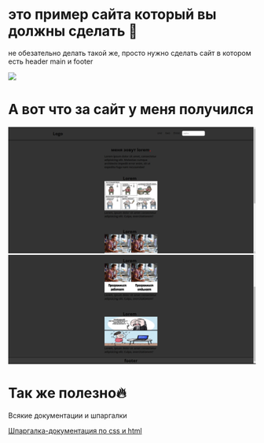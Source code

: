 <html>
  <h1>это пример сайта который вы должны сделать 🧰</h1>
  <p>не обезательно делать такой же, просто нужно сделать сайт в котором есть header main и footer </p>
  <img src="https://meyerweb.com/eric/thoughts/wp-content/uploads/fig04.png" >
  <h1>А вот что за сайт у меня получился</h1>
  <img src="./img/image.png" >
  <img src="./img/image (1).png" >

  <h1>Так же полезно🔥</h1>
  <p>Всякие документации и шпаргалки</p>
  <a href='https://htmlbase.ru/'>Шпаргалка-документация по css и html</a>
</html>
